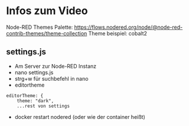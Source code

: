 # Infos zum Video
Node-RED Themes
Palette: https://flows.nodered.org/node/@node-red-contrib-themes/theme-collection
Theme beispiel: cobalt2

## settings.js
* Am Server zur Node-RED Instanz
* nano settings.js
* strg+w für suchbefehl in nano
* editortheme

```
editorTheme: {
    theme: "dark",
    ...rest von settings
```
* docker restart nodered (oder wie der container heißt)
